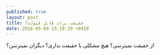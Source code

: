 ```yaml
---
published: true
layout: post
title: حقیقت برات قابل قبوله؟
date: 2016-05-04 15:18:39 +0430
---
```


از حقیقت نمیترسی؟ هیچ مشکلی با حقیقت نداری؟ دیگران نمیترسن؟
